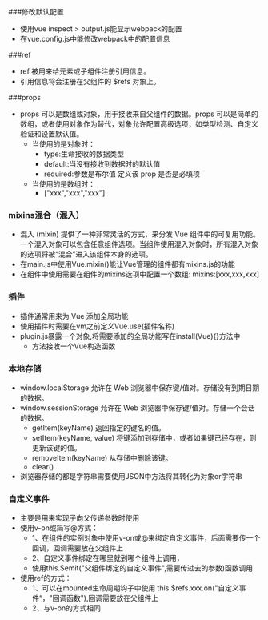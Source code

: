 ###修改默认配置
- 使用vue inspect > output.js能显示webpack的配置
- 在vue.config.js中能修改webpack中的配置信息

###ref
- ref 被用来给元素或子组件注册引用信息。
- 引用信息将会注册在父组件的 $refs 对象上。

###props
- props 可以是数组或对象，用于接收来自父组件的数据。props 可以是简单的数组，或者使用对象作为替代，对象允许配置高级选项，如类型检测、自定义验证和设置默认值。
  - 当使用的是对象时：
    - type:生命接收的数据类型
    - default:当没有接收到数据时的默认值
    - required:参数是布尔值 定义该 prop 是否是必填项
  - 当使用的是数组时：
    - ["xxx","xxx","xxx"]

### mixins混合（混入）
- 混入 (mixin) 提供了一种非常灵活的方式，来分发 Vue 组件中的可复用功能。一个混入对象可以包含任意组件选项。当组件使用混入对象时，所有混入对象的选项将被“混合”进入该组件本身的选项。
- 在main.js中使用Vue.mixin()能让Vue管理的组件都有mixins.js的功能
- 在组件中使用需要在组件的mixins选项中配置一个数组: mixins:[xxx,xxx,xxx]

### 插件
- 插件通常用来为 Vue 添加全局功能
- 使用插件时需要在vm之前定义Vue.use(插件名称)
- plugin.js暴露一个对象,将需要添加的全局功能写在install(Vue){}方法中
  - 方法接收一个Vue构造函数   

### 本地存储
- window.localStorage	允许在 Web 浏览器中保存键/值对。存储没有到期日期的数据。
- window.sessionStorage	允许在 Web 浏览器中保存键/值对。存储一个会话的数据。
  - getItem(keyName)	返回指定的键名的值。
  - setItem(keyName, value)	将键添加到存储中，或者如果键已经存在，则更新该键的值。
  - removeItem(keyName)	从存储中删除该键。
  - clear()
- 浏览器存储的都是字符串需要使用JSON中方法将其转化为对象or字符串

### 自定义事件
- 主要是用来实现子向父传递参数时使用
- 使用v-on或简写@方式：
  - 1、在组件的实例对象中使用v-on或@来绑定自定义事件，后面需要传一个回调，回调需要放在父组件上
  - 2、自定义事件绑定在哪里就到哪个组件上调用，
  - 使用this.$emit("父组件绑定的自定义事件",需要传过去的参数)函数调用
- 使用ref的方式：
  - 1、可以在mounted生命周期钩子中使用 this.$refs.xxx.on("自定义事件“，"回调函数"),回调需要放在父组件上
  - 2、与v-on的方式相同